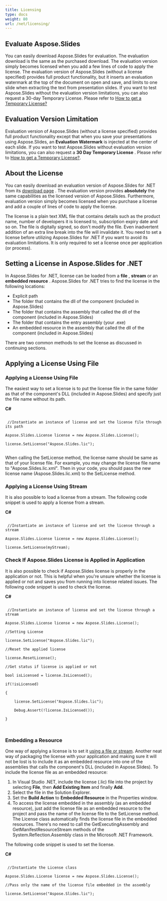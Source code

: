 ```yaml
---
title: Licensing
type: docs
weight: 80
url: /net/licensing/
---
```


## **Evaluate Aspose.Slides**
You can easily download Aspose.Slides for evaluation. The evaluation download is the same as the purchased download. The evaluation version simply becomes licensed when you add a few lines of code to apply the license. The evaluation version of Aspose.Slides (without a license specified) provides full product functionality, but it inserts an evaluation watermark at the top of the document on open and save, and limits to one slide when extracting the text from presentation slides. If you want to test Aspose.Slides without the evaluation version limitations, you can also request a 30-day Temporary License. Please refer to [How to get a Temporary License?](https://purchase.aspose.com/temporary-license)
## **Evaluation Version Limitation**
Evaluation version of Aspose.Slides (without a license specified) provides full product functionality except that when you save your presentations using Aspose.Slides, an **Evaluation Watermark** is injected at the center of each slide. If you want to test Aspose.Slides without evaluation version limitations, you can also request a **30 Day Temporary License** . Please refer to [How to get a Temporary License?](https://purchase.aspose.com/temporary-license).
## **About the License**
You can easily download an evaluation version of Aspose.Slides for .NET from its [download page](https://www.nuget.org/packages/Aspose.Slides.NET/) . The evaluation version provides **absolutely** the same capabilities as the licensed version of Aspose.Slides. Furthermore, evaluation version simply becomes licensed when you purchase a license and add a couple of lines of code to apply the license.

The license is a plain text XML file that contains details such as the product name, number of developers it is licensed to, subscription expiry date and so on. The file is digitally signed, so don't modify the file. Even inadvertent addition of an extra line break into the file will invalidate it. You need to set a license before utilizing Aspose.Slides for .NET if you want to avoid its evaluation limitations. It is only required to set a license once per application (or process).
## **Setting a License in Aspose.Slides for .NET**
In Aspose.Slides for .NET, license can be loaded from a **file** , **stream** or an **embedded resource** . Aspose.Slides for .NET tries to find the license in the following locations:

- Explicit path
- The folder that contains the dll of the component (included in Aspose.Slides)
- The folder that contains the assembly that called the dll of the component (included in Aspose.Slides)
- The folder that contains the entry assembly (your .exe)
- An embedded resource in the assembly that called the dll of the component (included in Aspose.Slides)

There are two common methods to set the license as discussed in continuing sections.
## **Applying a License Using File**
### **Applying a License Using File**
The easiest way to set a license is to put the license file in the same folder as that of the component's DLL (included in Aspose.Slides) and specify just the file name without its path.

**C#**

```

 //Instantiate an instance of license and set the license file through its path

Aspose.Slides.License license = new Aspose.Slides.License();

license.SetLicense("Aspose.Slides.lic");


```



When calling the SetLicense method, the license name should be same as that of your license file. For example, you may change the license file name to "Aspose.Slides.lic.xml". Then in your code, you should pass the new license name (Aspose.Slides.lic.xml) to the SetLicense method.
### **Applying a License Using Stream**
It is also possible to load a license from a stream. The following code snippet is used to apply a license from a stream.

**C#**

```

 //Instantiate an instance of license and set the license through a stream

Aspose.Slides.License license = new Aspose.Slides.License();

license.SetLicense(myStream);

```


### **Check If Aspose.Slides License is Applied in Application**
It is also possible to check if Aspose.Slides license is properly in the application or not. This is helpful when you're unsure whether the license is applied or not and saves you from running into license related issues. The following code snippet is used to check the license.

**C#**

```

 //Instantiate an instance of license and set the license through a stream

Aspose.Slides.License license = new Aspose.Slides.License();

//Setting License

license.SetLicense("Aspose.Slides.lic");

//Reset the applied license

license.ResetLicense();

//Get status if license is applied or not

bool isLicensed = license.IsLicensed();

if(!isLicensed)

{

    license.SetLicense("Aspose.Slides.lic");

    Debug.Assert(!license.IsLicensed());

}



```


### **Embedding a Resource**
One way of applying a license is to set it [using a file or stream](/slides/net/licensing/). Another neat way of packaging the license with your application and making sure it will not be lost is to include it as an embedded resource into one of the assemblies that calls the component's DLL (included in Aspose.Slides). To include the license file as an embedded resource:

1. In Visual Studio .NET, include the license (.lic) file into the project by selecting **File**, then **Add Existing Item** and finally **Add**.
1. Select the file in the Solution Explorer.
1. Set the **Build Action** to **Embedded Resource** in the Properties window.
1. To access the license embedded in the assembly (as an embedded resource), just add the license file as an embedded resource to the project and pass the name of the license file to the SetLicense method. The License class automatically finds the license file in the embedded resources. There's no need to call the GetExecutingAssembly and GetManifestResourceStream methods of the System.Reflection.Assembly class in the Microsoft .NET Framework.

The following code snippet is used to set the license.

**C#**

```

 //Instantiate the License class

Aspose.Slides.License license = new Aspose.Slides.License();

//Pass only the name of the license file embedded in the assembly

license.SetLicense("Aspose.Slides.lic");



```




